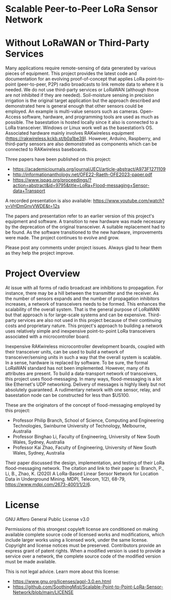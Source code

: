 # Scalable Peer-to-Peer LoRa Sensor Network
# Without LoRaWAN or Third-Party Services

Many applications require remote-sensing of data generated by various pieces of equipment. This project provides the latest code and documentation for an evolving proof-of-concept that applies LoRa point-to-point (peer-to-peer, P2P) radio broadcasts to link remote data to where it is needed. We do not use third-party services or LoRaWAN (although those are not inhibited if they are needed). Soil-moisture sensing in precision irrigation is the original target application but the approach described and demonstrated here is general enough that other sensors could be employed. An example is multi-value sensors such as cameras. Open-Access software, hardware, and programming tools are used as much as possible. The basestation is hosted locally since it also is connected to a LoRa transceiver. Windows or Linux work well as the basestation’s OS. Associated hardware mainly involves RAKwireless equipment (https://rakwireless.kckb.st/b0a1be39). However, Arduino, Raspberry, and third-party sensors are also demonstrated as components which can be connected to RAKwireless baseboards.

Three papers have been published on this project:

 * https://academicjournals.org/journal/JECI/article-abstract/A973F1271109
 * http://informationanthology.net/OFE22-Raeth-OFE2023-paper.pdf
 * https://www.ispag.org/proceedings/?action=abstract&id=9795&title=LoRa+Flood-messaging+Sensor-data+Transport

A recorded presentation is also available: https://www.youtube.com/watch?v=VHDmGnvVWDE&t=12s

The papers and presentation refer to an earlier version of this project's equipment and software. A transition to new hardware was made necessary by the deprecation of the original transceiver. A suitable replacement had to be found. As the software transitioned to the new hardware, improvements were made. The project continues to evolve and grow.

Please post any comments under project issues. Always glad to hear them as they help the project improve.

# Project Overview

At issue with all forms of radio broadcast are inhibitions to propagation. For instance, there may be a hill between the transmitter and the receiver. As the number of sensors expands and the number of propagation inhibitors increases, a network of transceivers needs to be formed. This enhances the scalability of the overall system. That is the general purpose of LoRaWAN but that approach is for large-scale systems and can be expensive. Third-party services are also not used in this project because of their continuing costs and proprietary nature. This project's approach to building a network uses relatively simple and inexpensive point-to-point LoRa transceivers associated with a microcontroller board.

Inexpensive RAKwireless microcontroller development boards, coupled with their transceiver units, can be used to build a network of transceiver/sensing units in such a way that the overall system is scalable. In a sense, hardware is replaced by software. To be sure, the formal LoRaWAN standard has not been implemented. However, many of its attributes are present. To build a data-transport network of transceivers, this project uses flood-messaging. In many ways, flood-messaging is a lot like Ethernet's UDP networking. Delivery of messages is highly likely but not absolutely guaranteed. A rudimentary network with one sensor, relay, and basestation node can be constructed for less than $US100.

These are the originators of the concept of flood-messaging employed by this project:

   - Professor Philip Branch, School of Science, Computing and Engineering Technologies, Swinburne University of Technology, Melbourne, Australia
   - Professor Binghao Li, Faculty of Engineering, University of New South Wales, Sydney, Australia
   - Professor Kai Zhao, Faculty of Engineering, University of New South Wales, Sydney, Australia
  
Their paper discussed the design, implementation, and testing of their LoRa flood-messaging network. The citation and link to their paper is: Branch, P., Li, B., Zhao, K. (2020) A LoRa-Based Linear Sensor Network for Location Data in Underground Mining. MDPI, Telecom, 1(2), 68-79, https://www.mdpi.com/2673-4001/1/2/6.  

# License

GNU Affero General Public License v3.0

Permissions of this strongest copyleft license are conditioned on making available complete source code of licensed works and modifications, which include larger works using a licensed work, under the same license. Copyright and license notices must be preserved. Contributors provide an express grant of patent rights. When a modified version is used to provide a service over a network, the complete source code of the modified version must be made available.

This is not legal advice. Learn more about this license:
 * https://www.gnu.org/licenses/agpl-3.0.en.html
 * https://github.com/SoothingMist/Scalable-Point-to-Point-LoRa-Sensor-Network/blob/main/LICENSE

